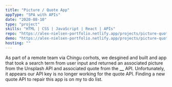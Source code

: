```yaml
---
title: "Picture / Quote App"
appType: "SPA with APIs"
date: "2020-08-10"
type: "project"
skills: "HTML | CSS | JavaScript | React | APIs"
repo: "https://alex-nielsen-portfolio.netlify.app/projects/picture-quote-app/"
demo: "https://alex-nielsen-portfolio.netlify.app/projects/picture-quote-app/"
hosting: ""
---
```


As part of a remote team via Chingu corhots, we desgined and built and app that took a search term from user input and returned an associated picture from the Unsplash API and associated quote from the **\_\_** API. Unfortunately, it appears our API key is no longer working for the quote API. Finding a new quote API to repair this app is on my to do list.

